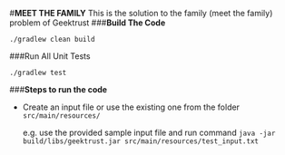 #**MEET THE FAMILY**
This is the solution to the family (meet the family) problem of Geektrust
###**Build The Code**

```./gradlew clean build```

###Run All Unit Tests

```./gradlew test```

###**Steps to run the code**

* Create an input file or use the existing one from the folder `src/main/resources/`

    e.g. use the provided sample input file and run command `java -jar build/libs/geektrust.jar src/main/resources/test_input.txt`
